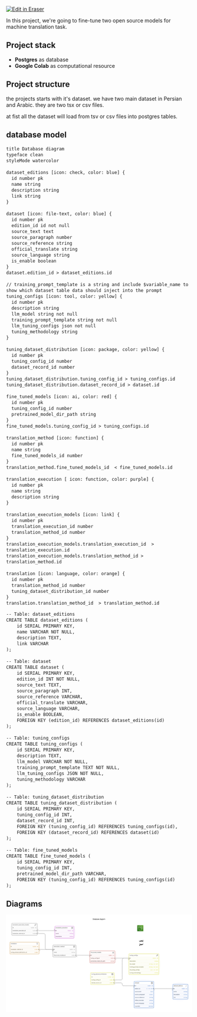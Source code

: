 <p><a target="_blank" href="https://app.eraser.io/workspace/ksIpClMCjui2MBeBuuy5" id="edit-in-eraser-github-link"><img alt="Edit in Eraser" src="https://firebasestorage.googleapis.com/v0/b/second-petal-295822.appspot.com/o/images%2Fgithub%2FOpen%20in%20Eraser.svg?alt=media&amp;token=968381c8-a7e7-472a-8ed6-4a6626da5501"></a></p>

In this project, we're going to fine-tune two open source models for machine translation task. 



## Project stack
- **Postgres** as database
- **Google Colab** as computational resource
## Project structure 
the projects starts with it's dataset. we have two main dataset in Persian and Arabic. they are two tsx or csv files. 



at fist all the dataset will load from tsv or csv files into postgres tables. 







## database model
```
title Database diagram
typeface clean
styleMode watercolor

dataset_editions [icon: check, color: blue] {
  id number pk
  name string
  description string
  link string
}

dataset [icon: file-text, color: blue] {
  id number pk
  edition_id id not null
  source_text text
  source_paragraph number
  source_reference string
  official_translate string
  source_language string
  is_enable boolean
}
dataset.edition_id > dataset_editions.id

// training_prompt_template is a string and include $variable_name to show which dataset table data should inject into the prompt 
tuning_configs [icon: tool, color: yellow] {
  id number pk
  description string
  llm_model string not null
  training_prompt_template string not null
  llm_tuning_configs json not null
  tuning_methodology string
}

tuning_dataset_distribution [icon: package, color: yellow] {
  id number pk
  tuning_config_id number
  dataset_record_id number
}
tuning_dataset_distribution.tuning_config_id > tuning_configs.id
tuning_dataset_distribution.dataset_record_id > dataset.id

fine_tuned_models [icon: ai, color: red] {
  id number pk
  tuning_config_id number
  pretrained_model_dir_path string
}
fine_tuned_models.tuning_config_id > tuning_configs.id

translation_method [icon: function] {
  id number pk
  name string
  fine_tuned_models_id number
}
translation_method.fine_tuned_models_id  < fine_tuned_models.id

translation_execution [ icon: function, color: purple] {
  id number pk
  name string
  description string
}

translation_execution_models [icon: link] {
  id number pk
  translation_execution_id number
  translation_method_id number
}
translation_execution_models.translation_execution_id  > translation_execution.id
translation_execution_models.translation_method_id > translation_method.id

translation [icon: language, color: orange] {
  id number pk
  translation_method_id number
  tuning_dataset_distribution_id number
}
translation.translation_method_id  > translation_method.id
```
```
-- Table: dataset_editions
CREATE TABLE dataset_editions (
    id SERIAL PRIMARY KEY,
    name VARCHAR NOT NULL,
    description TEXT,
    link VARCHAR
);

-- Table: dataset
CREATE TABLE dataset (
    id SERIAL PRIMARY KEY,
    edition_id INT NOT NULL,
    source_text TEXT,
    source_paragraph INT,
    source_reference VARCHAR,
    official_translate VARCHAR,
    source_language VARCHAR,
    is_enable BOOLEAN,
    FOREIGN KEY (edition_id) REFERENCES dataset_editions(id)
);

-- Table: tuning_configs
CREATE TABLE tuning_configs (
    id SERIAL PRIMARY KEY,
    description TEXT,
    llm_model VARCHAR NOT NULL,
    training_prompt_template TEXT NOT NULL,
    llm_tuning_configs JSON NOT NULL,
    tuning_methodology VARCHAR
);

-- Table: tuning_dataset_distribution
CREATE TABLE tuning_dataset_distribution (
    id SERIAL PRIMARY KEY,
    tuning_config_id INT,
    dataset_record_id INT,
    FOREIGN KEY (tuning_config_id) REFERENCES tuning_configs(id),
    FOREIGN KEY (dataset_record_id) REFERENCES dataset(id)
);

-- Table: fine_tuned_models
CREATE TABLE fine_tuned_models (
    id SERIAL PRIMARY KEY,
    tuning_config_id INT,
    pretrained_model_dir_path VARCHAR,
    FOREIGN KEY (tuning_config_id) REFERENCES tuning_configs(id)
);
```



<!-- eraser-additional-content -->
## Diagrams
<!-- eraser-additional-files -->
<a href="/README-Database diagram-1.eraserdiagram" data-element-id="VG6Hi6Krg3AcAKXZ-irRC"><img src="/.eraser/ksIpClMCjui2MBeBuuy5___IadufevN5oYO4XeTK6Z8OhMAcK83___---diagram----f673496702fdaf886fd6244c47136822-Database-diagram.png" alt="" data-element-id="VG6Hi6Krg3AcAKXZ-irRC" /></a>
<!-- end-eraser-additional-files -->
<!-- end-eraser-additional-content -->
<!--- Eraser file: https://app.eraser.io/workspace/ksIpClMCjui2MBeBuuy5 --->